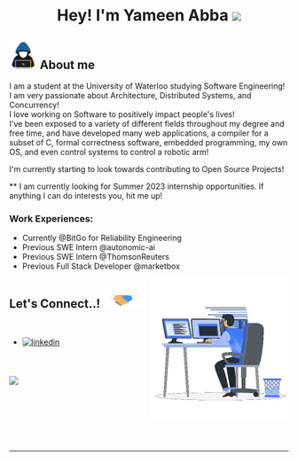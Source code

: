
<h1 align="center"><b>Hey! I'm Yameen Abba </b><img src="https://media.giphy.com/media/hvRJCLFzcasrR4ia7z/giphy.gif" width="35"></h1>

## <picture><img src = "https://github.com/0xAbdulKhalid/0xAbdulKhalid/raw/main/assets/mdImages/about_me.gif" width = 50px></picture> **About me**
I am a student at the University of Waterloo studying Software Engineering! <br>
I am very passionate about Architecture, Distributed Systems, and Concurrency! <br>
I love working on Software to positively impact people's lives! <br>
I've been exposed to a variety of different fields throughout my degree and free time, and have developed many 
web applications, a compiler for a subset of C, formal correctness software, embedded programming, my own OS, and even control systems to control a robotic arm! <br>

I'm currently starting to look towards contributing to Open Source Projects!
 
 ** I am currently looking for Summer 2023 internship opportunities. If anything I can do interests you, hit me up!

	
### Work Experiences:
- Currently @BitGo for Reliability Engineering
- Previous SWE Intern @autonomic-ai 
- Previous SWE Intern @ThomsonReuters
- Previous Full Stack Developer @marketbox


<picture> <img align="right" src="https://github.com/0xAbdulKhalid/0xAbdulKhalid/raw/main/assets/mdImages/Right_Side.gif" width = 250px></picture>


## <b> Let's Connect..!</b><img src="https://github.com/0xAbdulKhalid/0xAbdulKhalid/raw/main/assets/mdImages/handshake.gif" width ="80">
<br>
<div align='left'>

<ul>

<li>
<a href="https://linkedin.com/in/y2abba" target="_blank">
<img src="https://img.shields.io/badge/linkedin:  y2abba-%2300acee.svg?color=405DE6&style=for-the-badge&logo=linkedin&logoColor=white" alt=linkedin style="margin-bottom: 5px;"/>
</a>
</li>

<br>
<!-- 
<li>
<a href="https://twitter.com/" target="_blank">
<img src="https://img.shields.io/badge/twitter:  name-%2300acee.svg?color=1DA1F2&style=for-the-badge&logo=twitter&logoColor=white" alt=twitter style="margin-bottom: 5px;"/>
</a>
</li>

<br>

<li>
<a href="mailto:0xabdulkhalid@gmail.com" target="_blank">
<img src="https://img.shields.io/badge/gmail:  name-%23EA4335.svg?style=for-the-badge&logo=gmail&logoColor=white" t=mail style="margin-bottom: 5px;" />
</a>
</li> -->
	
</ul>
</div>

<br>
<img src="https://user-images.githubusercontent.com/73097560/115834477-dbab4500-a447-11eb-908a-139a6edaec5c.gif">
<br>
<br>
<br>



</div>
<br>
<br>
<br>
<br>

---

<br>


<!---
y2abba/y2abba is a ✨ special ✨ repository because its `README.md` (this file) appears on your GitHub profile.
You can click the Preview link to take a look at your changes.
Source: 0xAbdulKhalid
--->
